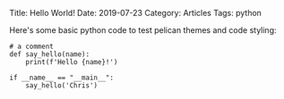 Title: Hello World!
Date: 2019-07-23
Category: Articles
Tags: python

Here's some basic python code to test pelican themes and code styling:

```
# a comment
def say_hello(name):
	print(f'Hello {name}!')

if __name__ == "__main__":
    say_hello('Chris')	
```
